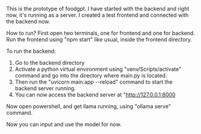 This is the prototype of foodgpt. I have started with the backend and right now, it's running as a server. 
I created a test frontend and connected with the backend now.


How to run?
First open two terminals, one for frontend and one for backend. 
Run the frontend using "npm start" like usual, inside the frontend directory.

To run the backend:
1. Go to the backend directory
2. Activate a python virtual environment using "venv/Scripts/activate" command and go into the directory where main.py is located.
3. Then run the "uvicorn main:app --reload" command to start the backend server running. 
4. You can now access the backend server at "http://127.0.0.1:8000

Now open powershell, and get llama running, using "ollama serve" command. 

Now you can input and use the model for now. 